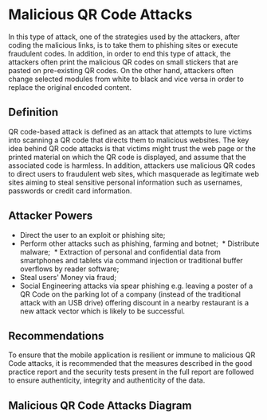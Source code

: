 # Malicious QR Code Attacks

In this type of attack, one of the strategies used by the attackers, after coding the malicious links, is to take them to phishing sites or execute fraudulent codes. In addition, in order to end this type of attack, the attackers often print the malicious QR codes on small stickers that are pasted on pre-existing QR codes. On the other hand, attackers often change selected modules from white to black and vice versa in order to replace the original encoded content.

## Definition

QR code-based attack is defined as an attack that attempts to lure victims into scanning a QR code that directs them to malicious websites. The key idea behind QR code attacks is that victims might trust the web page or the printed material on which the QR code is displayed, and assume that the associated code is harmless. In addition, attackers use malicious QR codes to direct users to fraudulent web sites, which masquerade as legitimate web sites aiming to steal sensitive personal information such as usernames, passwords or credit card information. 

## Attacker Powers

 * Direct the user to an exploit or phishing site;
 * Perform other attacks such as phishing, farming and botnet;
 * Distribute malware;
 * Extraction of personal and confidential data from smartphones and tablets via command injection or traditional buffer overflows by reader software;
 * Steal users' Money via fraud;
 * Social Engineering attacks via spear phishing e.g. leaving a poster of a QR Code on the parking lot of a company (instead of the traditional attack with an USB drive) offering discount in a nearby restaurant is a new attack vector which is likely to be successful.

## Recommendations

To ensure that the mobile application is resilient or immune to malicious QR Code attacks, it is recommended that the measures described in the good practice report and the security tests present in the full report are followed to ensure authenticity, integrity and authenticity of the data.

## Malicious QR Code Attacks Diagram

